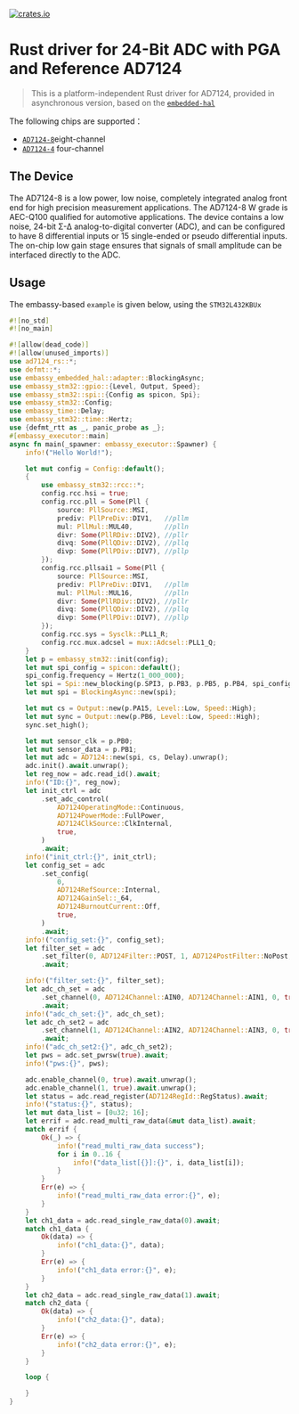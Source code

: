 [![crates.io](https://img.shields.io/crates/v/ad7124-rs.svg)](https://crates.io/crates/ad7124-rs)
# Rust driver for 24-Bit ADC with PGA and Reference AD7124
> This is a platform-independent Rust driver for AD7124, provided in asynchronous version, based on the [`embedded-hal`](https://github.com/japaric/embedded-hal)

The following chips are supported：
* [```AD7124-8```](https://www.analog.com/en/products/ad7124-8.html)eight-channel 
* [```AD7124-4```](https://www.analog.com/en/products/ad7124-4.html) four-channel 

## The Device
The AD7124-8 is a low power, low noise, completely integrated analog front end for high precision measurement applications. The AD7124-8 W grade is AEC-Q100 qualified for automotive applications. The device contains a low noise, 24-bit Σ-Δ analog-to-digital converter (ADC), and can be configured to have 8 differential inputs or 15 single-ended or pseudo differential inputs. The on-chip low gain stage ensures that signals of small amplitude can be interfaced directly to the ADC.

## Usage
The embassy-based ```example``` is given below, using the ```STM32L432KBUx```
```rust
#![no_std]
#![no_main]

#![allow(dead_code)]
#![allow(unused_imports)]
use ad7124_rs::*;
use defmt::*;
use embassy_embedded_hal::adapter::BlockingAsync;
use embassy_stm32::gpio::{Level, Output, Speed};
use embassy_stm32::spi::{Config as spicon, Spi};
use embassy_stm32::Config;
use embassy_time::Delay;
use embassy_stm32::time::Hertz;
use {defmt_rtt as _, panic_probe as _};
#[embassy_executor::main]
async fn main(_spawner: embassy_executor::Spawner) {
    info!("Hello World!");

    let mut config = Config::default();
    {
        use embassy_stm32::rcc::*;
        config.rcc.hsi = true;
        config.rcc.pll = Some(Pll {
            source: PllSource::MSI,
            prediv: PllPreDiv::DIV1,   //pllm
            mul: PllMul::MUL40,        //plln
            divr: Some(PllRDiv::DIV2), //pllr
            divq: Some(PllQDiv::DIV2), //pllq
            divp: Some(PllPDiv::DIV7), //pllp
        });
        config.rcc.pllsai1 = Some(Pll {
            source: PllSource::MSI,
            prediv: PllPreDiv::DIV1,   //pllm
            mul: PllMul::MUL16,        //plln
            divr: Some(PllRDiv::DIV2), //pllr
            divq: Some(PllQDiv::DIV2), //pllq
            divp: Some(PllPDiv::DIV7), //pllp
        });
        config.rcc.sys = Sysclk::PLL1_R;
        config.rcc.mux.adcsel = mux::Adcsel::PLL1_Q;
    }
    let p = embassy_stm32::init(config);
    let mut spi_config = spicon::default();
    spi_config.frequency = Hertz(1_000_000);
    let spi = Spi::new_blocking(p.SPI3, p.PB3, p.PB5, p.PB4, spi_config);
    let mut spi = BlockingAsync::new(spi);

    let mut cs = Output::new(p.PA15, Level::Low, Speed::High);
    let mut sync = Output::new(p.PB6, Level::Low, Speed::High);
    sync.set_high();

    let mut sensor_clk = p.PB0;
    let mut sensor_data = p.PB1;
    let mut adc = AD7124::new(spi, cs, Delay).unwrap();
    adc.init().await.unwrap();
    let reg_now = adc.read_id().await;
    info!("ID:{}", reg_now);
    let init_ctrl = adc
        .set_adc_control(
            AD7124OperatingMode::Continuous,
            AD7124PowerMode::FullPower,
            AD7124ClkSource::ClkInternal,
            true,
        )
        .await;
    info!("init_ctrl:{}", init_ctrl);
    let config_set = adc
        .set_config(
            0,
            AD7124RefSource::Internal,
            AD7124GainSel::_64,
            AD7124BurnoutCurrent::Off,
            true,
        )
        .await;
    info!("config_set:{}", config_set);
    let filter_set = adc
        .set_filter(0, AD7124Filter::POST, 1, AD7124PostFilter::NoPost, false, true)
        .await;

    info!("filter_set:{}", filter_set);
    let adc_ch_set = adc
        .set_channel(0, AD7124Channel::AIN0, AD7124Channel::AIN1, 0, true)
        .await;
    info!("adc_ch_set:{}", adc_ch_set);
    let adc_ch_set2 = adc
        .set_channel(1, AD7124Channel::AIN2, AD7124Channel::AIN3, 0, true)
        .await;
    info!("adc_ch_set2:{}", adc_ch_set2);
    let pws = adc.set_pwrsw(true).await;
    info!("pws:{}", pws);

    adc.enable_channel(0, true).await.unwrap();
    adc.enable_channel(1, true).await.unwrap();
    let status = adc.read_register(AD7124RegId::RegStatus).await;
    info!("status:{}", status);
    let mut data_list = [0u32; 16];
    let errif = adc.read_multi_raw_data(&mut data_list).await;
    match errif {
        Ok(_) => {
            info!("read_multi_raw_data success");
            for i in 0..16 {
                info!("data_list[{}]:{}", i, data_list[i]);
            }
        }
        Err(e) => {
            info!("read_multi_raw_data error:{}", e);
        }
    }
    let ch1_data = adc.read_single_raw_data(0).await;
    match ch1_data {
        Ok(data) => {
            info!("ch1_data:{}", data);
        }
        Err(e) => {
            info!("ch1_data error:{}", e);
        }
    }
    let ch2_data = adc.read_single_raw_data(1).await;
    match ch2_data {
        Ok(data) => {
            info!("ch2_data:{}", data);
        }
        Err(e) => {
            info!("ch2_data error:{}", e);
        }
    }

    loop {

    }
}

```
